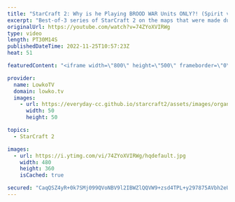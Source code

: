 ```yaml
---
title: "StarCraft 2: Why is he Playing BROOD WAR Units ONLY?! (Spirit vs MeomaikA)"
excerpt: "Best-of-3 series of StarCraft 2 on the maps that were made during the Team Liquid Map Contest. In this series MeomaikA decides to try out his funky Zerg build orders and strategies, against Spirit, one of the best macro Terrans from Europe.  Support my work on Patreon: https://www.patreon.com/lowkotv"
originalUrl: https://youtube.com/watch?v=74ZYoXVIRWg
type: video
length: PT30M14S
publishedDateTime: 2022-11-25T10:57:23Z
heat: 51

featuredContent: "<iframe width=\"800\" height=\"500\" frameborder=\"0\" src=\"https://www.youtube.com/embed/74ZYoXVIRWg\" allow=\"accelerometer; autoplay; encrypted-media; gyroscope; picture-in-picture\" allowfullscreen></iframe>"

provider:
  name: LowkoTV
  domain: lowko.tv
  images:
    - url: https://everyday-cc.github.io/starcraft2/assets/images/organizations/lowko.tv-50x50.jpg
      width: 50
      height: 50

topics:
  - StarCraft 2

images:
  - url: https://i.ytimg.com/vi/74ZYoXVIRWg/hqdefault.jpg
    width: 480
    height: 360
    isCached: true

secured: "CaqQSZ4yR+0k7SMj099QVoNBV9l2IBWZlQQVW9+zsd4TPL+y297875AVbh2eUFNRJNfXauYt5XLG5YcQYi57RsR4Z2+UkJ79dv/MXZ9yCueFeHqqGUVkCeyzKuGtwo8upoZjMNf3PPeXOQnSHkfZU5n0ZWWNWumMorytmJTErTa9TpZmfDkbAYE7BPDVqqcmhDDFw3GunEobWZsD8jnKiSVLaLohElBH//E3iWI3G/oBh5BSPzDB9NK6mrAIMf3n+CY+wM9Y/mQ5QuOCjojnIrFpJT5jza48Mfiu8FcB0WzAzXfZSJ7nHSWcyeVbeC2D9BIZ4BEfAI6fzpkNbVlbXJsiuDhpgNLkMmerZgKvFM5cwxwIQGNxy7DMOSjHYR9MXNqCu4EfHRabfG4RXjhjunW/Wauzu0NHr+sGmZZWVw4=;+kQEheo6PcwKcr8DqREaxA=="
---
```



